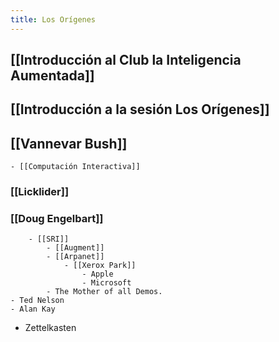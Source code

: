 ```yaml
---
title: Los Orígenes
---
```


## [[Introducción al Club la Inteligencia Aumentada]]
## [[Introducción a la sesión Los Orígenes]]
## [[Vannevar Bush]]
    - [[Computación Interactiva]]
### [[Licklider]]
### [[Doug Engelbart]]
        - [[SRI]]
            - [[Augment]]
            - [[Arpanet]]
                - [[Xerox Park]] 
                    - Apple
                    - Microsoft
            - The Mother of all Demos.
    - Ted Nelson
    - Alan Kay
- Zettelkasten
